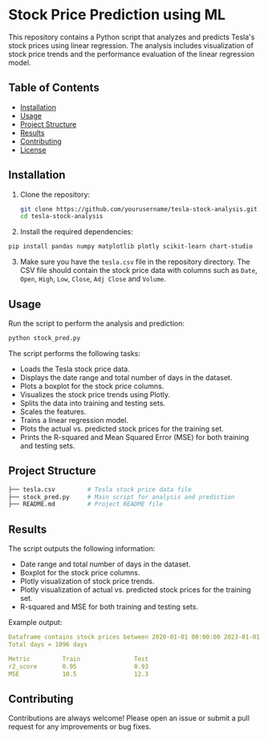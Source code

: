 
# Stock Price Prediction using ML

This repository contains a Python script that analyzes and predicts Tesla's stock prices using linear regression. The analysis includes visualization of stock price trends and the performance evaluation of the linear regression model.

## Table of Contents

- [Installation](#installation)
- [Usage](#usage)
- [Project Structure](#project-structure)
- [Results](#results)
- [Contributing](#contributing)
- [License](#license)

## Installation

1. Clone the repository:
   ```bash
   git clone https://github.com/yourusername/tesla-stock-analysis.git
   cd tesla-stock-analysis

2. Install the required dependencies:
```bash
pip install pandas numpy matplotlib plotly scikit-learn chart-studio

```
3. Make sure you have the `tesla.csv` file in the repository directory. The CSV file should contain the stock price data with columns such as `Date`, `Open`, `High`, `Low`, `Close`, `Adj Close` and `Volume`.


## Usage

Run the script to perform the analysis and prediction:

```python
python stock_pred.py

```

The script performs the following tasks:

- Loads the Tesla stock price data.
- Displays the date range and total number of days in the dataset.
- Plots a boxplot for the stock price columns.
- Visualizes the stock price trends using Plotly.
- Splits the data into training and testing sets.
- Scales the features.
- Trains a linear regression model.
- Plots the actual vs. predicted stock prices for the training set.
- Prints the R-squared and Mean Squared Error (MSE) for both training and testing sets.


## Project Structure

```bash
├── tesla.csv         # Tesla stock price data file
├── stock_pred.py     # Main script for analysis and prediction
├── README.md         # Project README file
```
## Results

The script outputs the following information:

- Date range and total number of days in the dataset.
- Boxplot for the stock price columns.
- Plotly visualization of stock price trends.
- Plotly visualization of actual vs. predicted stock prices for the training set.
- R-squared and MSE for both training and testing sets.

Example output: 
``` yaml
Dataframe contains stock prices between 2020-01-01 00:00:00 2023-01-01 00:00:00
Total days = 1096 days

Metric         Train               Test               
r2_score       0.95                0.93               
MSE            10.5                12.3               
```

## Contributing

Contributions are always welcome!
Please open an issue or submit a pull request for any improvements or bug fixes.



